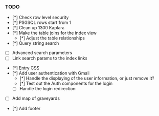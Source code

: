 ### TODO

- [*] Check row level security
- [*] PSGSQL rows start from 1
- [*] Clean up 1300 Kaplara
- [*] Make the table joins for the index view
  - [*] Adjust the table relationships
- [*] Query string search
- [ ] Advanced search parameters
- [ ] Link search params to the index links
- [*] Entry CSS
- [*] Add user authentication with Gmail
  - [*] Handle the displaying of the user information, or just remove it?
  - [*] Test out the Auth components for the login
  - [ ] Handle the login redirection
- [ ] Add map of graveyards
- [*] Add footer

